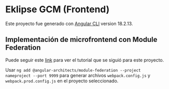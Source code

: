 # Eklipse GCM (Frontend)

Este proyecto fue generado con [Angular CLI](https://github.com/angular/angular-cli) version 18.2.13.

## Implementación de microfrontend con Module Federation

Puede seguir este [link](https://www.youtube.com/watch?v=PnzI3GGozLA&ab_channel=weincode) para ver el tutorial que se siguió para este proyecto.

Usar `ng add @angular-architects/module-federation --project nameproject --port 9999` para generar archivos `webpack.config.js` y `webpack.prod.config.js` en el proyecto seleccionado.
